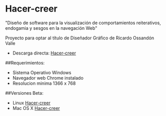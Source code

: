 Hacer-creer
===========

"Diseño de software para la visualización de comportamientos reiterativos, endogamia y sesgos en la navegación Web"

Proyecto para optar al título de Diseñador Gráfico de Ricardo Ossandón Valle

 * Descarga directa: <a href="https://github.com/hbarahona/hacer-creer/raw/master/Descarga%20Software/Hacer_creer_windows.rar">Hacer-creer</a>

##Requerimientos:
 * Sistema Operativo Windows
 * Navegador web Chrome instalado
 * Resolucion minima 1366 x 768


##Versiones Beta:
 * Linux  <a href="https://github.com/hbarahona/hacer-creer/raw/master/Descarga%20Software/Hacer_creer_linux.rar">Hacer-creer</a>
 * Mac OS X <a href="https://github.com/hbarahona/hacer-creer/raw/master/Descarga%20Software/Hacer_creer_macosx.rar">Hacer-creer</a>
